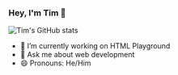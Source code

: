 ### Hey, I'm Tim 👋

![Tim's GitHub stats](https://github-readme-stats.vercel.app/api?username=TimNotHere&show_icons=true&theme=tokyonight)


- 🔭 I’m currently working on HTML Playground
- 💬 Ask me about web development
- 😄 Pronouns: He/Him
